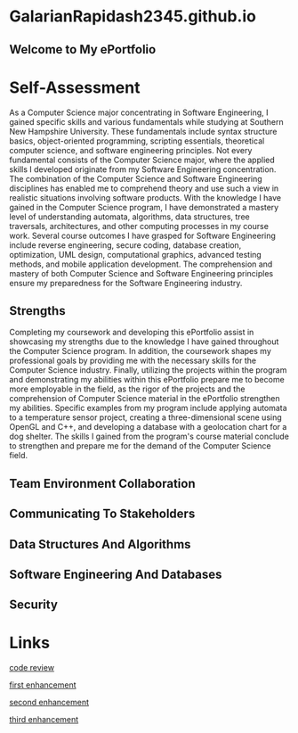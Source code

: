 # GalarianRapidash2345.github.io

## Welcome to My ePortfolio


# Self-Assessment
As a Computer Science major concentrating in Software Engineering, I gained specific skills and various fundamentals while studying at Southern New Hampshire University. These fundamentals include syntax structure basics, object-oriented programming, scripting essentials, theoretical computer science, and software engineering principles. Not every fundamental consists of the Computer Science major, where the applied skills I developed originate from my Software Engineering concentration. The combination of the Computer Science and Software Engineering disciplines has enabled me to comprehend theory and use such a view in realistic situations involving software products. With the knowledge I have gained in the Computer Science program, I have demonstrated a mastery level of understanding automata, algorithms, data structures, tree traversals, architectures, and other computing processes in my course work. Several course outcomes I have grasped for Software Engineering include reverse engineering, secure coding, database creation, optimization, UML design, computational graphics, advanced testing methods, and mobile application development. The comprehension and mastery of both Computer Science and Software Engineering principles ensure my preparedness for the Software Engineering industry.

## Strengths
Completing my coursework and developing this ePortfolio assist in showcasing my strengths due to the knowledge I have gained throughout the Computer Science program. In addition, the coursework shapes my professional goals by providing me with the necessary skills for the Computer Science industry. Finally, utilizing the projects within the program and demonstrating my abilities within this ePortfolio prepare me to become more employable in the field, as the rigor of the projects and the comprehension of Computer Science material in the ePortfolio strengthen my abilities. Specific examples from my program include applying automata to a temperature sensor project, creating a three-dimensional scene using OpenGL and C++, and developing a database with a geolocation chart for a dog shelter. The skills I gained from the program's course material conclude to strengthen and prepare me for the demand of the Computer Science field. 

## Team Environment Collaboration


## Communicating To Stakeholders


## Data Structures And Algorithms

## Software Engineering And Databases

## Security


# Links


[code review](https://galarianrapidash2345.github.io/Code-Review/)



[first enhancement](https://galarianrapidash2345.github.io/Enhancement-One/)


[second enhancement](https://galarianrapidash2345.github.io/Enhancement-Two/)

[third enhancement](https://galarianrapidash2345.github.io/Enhancement-Three/)




